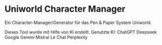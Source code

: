 # Uniworld Character Manager
Ein Character-Manager/Generator für das Pen & Paper System Uniworld.

Dieses Tool wurde mit Hilfe von KI erstellt.
Genutzte KI:
ChatGPT
Deepseek
Google Gemini
Mistral Le Chat
Perplexity
